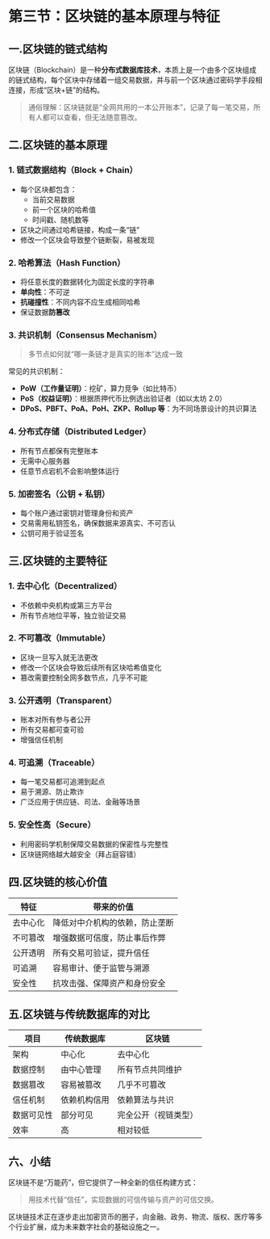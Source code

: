 # 第三节：区块链的基本原理与特征

## 一.区块链的链式结构

区块链（Blockchain）是一种**分布式数据库技术**，本质上是一个由多个区块组成的链式结构，每个区块中存储着一组交易数据，并与前一个区块通过密码学手段相连接，形成“区块+链”的结构。

> 通俗理解：区块链就是“全网共用的一本公开账本”，记录了每一笔交易，所有人都可以查看，但无法随意篡改。


## 二.区块链的基本原理

### 1. 链式数据结构（Block + Chain）
- 每个区块都包含：
  - 当前交易数据
  - 前一个区块的哈希值
  - 时间戳、随机数等
- 区块之间通过哈希链接，构成一条“链”
- 修改一个区块会导致整个链断裂，易被发现

### 2. 哈希算法（Hash Function）
- 将任意长度的数据转化为固定长度的字符串
- **单向性**：不可逆
- **抗碰撞性**：不同内容不应生成相同哈希
- 保证数据**防篡改**

### 3. 共识机制（Consensus Mechanism）
> 多节点如何就“哪一条链才是真实的账本”达成一致

常见的共识机制：
- **PoW（工作量证明）**：挖矿，算力竞争（如比特币）
- **PoS（权益证明）**：根据质押代币比例选出验证者（如以太坊 2.0）
- **DPoS、PBFT、PoA、PoH、ZKP、Rollup 等**：为不同场景设计的共识算法

### 4. 分布式存储（Distributed Ledger）
- 所有节点都保有完整账本
- 无需中心服务器
- 任意节点宕机不会影响整体运行

### 5. 加密签名（公钥 + 私钥）
- 每个账户通过密钥对管理身份和资产
- 交易需用私钥签名，确保数据来源真实、不可否认
- 公钥可用于验证签名


## 三.区块链的主要特征

### 1. 去中心化（Decentralized）
- 不依赖中央机构或第三方平台
- 所有节点地位平等，独立验证交易

### 2. 不可篡改（Immutable）
- 区块一旦写入就无法更改
- 修改一个区块会导致后续所有区块哈希值变化
- 篡改需要控制全网多数节点，几乎不可能

### 3. 公开透明（Transparent）
- 账本对所有参与者公开
- 所有交易都可查可验
- 增强信任机制

### 4. 可追溯（Traceable）
- 每一笔交易都可追溯到起点
- 易于溯源、防止欺诈
- 广泛应用于供应链、司法、金融等场景

### 5. 安全性高（Secure）
- 利用密码学机制保障交易数据的保密性与完整性
- 区块链网络越大越安全（拜占庭容错）


## 四.区块链的核心价值

| 特征       | 带来的价值                       |
|------------|----------------------------------|
| 去中心化   | 降低对中介机构的依赖，防止垄断   |
| 不可篡改   | 增强数据可信度，防止事后作弊     |
| 公开透明   | 所有交易可验证，提升信任         |
| 可追溯     | 容易审计、便于监管与溯源         |
| 安全性     | 抗攻击强、保障资产和身份安全     |



## 五.区块链与传统数据库的对比

| 项目             | 传统数据库       | 区块链                 |
|------------------|------------------|------------------------|
| 架构             | 中心化           | 去中心化              |
| 数据控制         | 由中心管理       | 所有节点共同维护      |
| 数据篡改         | 容易被篡改       | 几乎不可篡改          |
| 信任机制         | 依赖机构信用     | 依赖算法与共识        |
| 数据可见性       | 部分可见         | 完全公开（视链类型）  |
| 效率             | 高               | 相对较低              |


## 六、小结

区块链不是“万能药”，但它提供了一种全新的信任构建方式：

> 用技术代替“信任”，实现数据的可信传输与资产的可信交换。

区块链技术正在逐步走出加密货币的圈子，向金融、政务、物流、版权、医疗等多个行业扩展，成为未来数字社会的基础设施之一。
